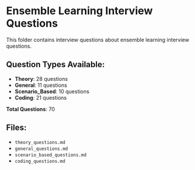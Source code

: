 # Ensemble Learning Interview Questions

This folder contains interview questions about ensemble learning interview questions.

## Question Types Available:

- **Theory**: 28 questions
- **General**: 11 questions
- **Scenario_Based**: 10 questions
- **Coding**: 21 questions

**Total Questions**: 70

## Files:

- `theory_questions.md`
- `general_questions.md`
- `scenario_based_questions.md`
- `coding_questions.md`
